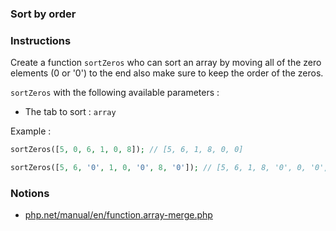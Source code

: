 ### Sort by order

### Instructions

Create a function `sortZeros`  who can sort an array by moving all of the zero elements (0 or '0') to the end also make sure to keep the order of the zeros.

`sortZeros` with the following available parameters :
- The tab to sort : `array`

Example :
```php
sortZeros([5, 0, 6, 1, 0, 8]); // [5, 6, 1, 8, 0, 0]

sortZeros([5, 6, '0', 1, 0, '0', 8, '0']); // [5, 6, 1, 8, '0', 0, '0', '0'];
```

### Notions

- [php.net/manual/en/function.array-merge.php](https://www.php.net/manual/en/function.array-merge.php)